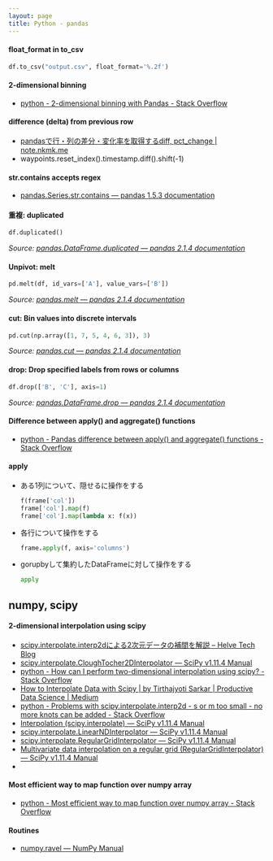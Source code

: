 ```yaml
---
layout: page
title: Python - pandas
---
```



#### float_format in to_csv
```python
df.to_csv("output.csv", float_format='%.2f')
```


#### 2-dimensional binning
* [python - 2-dimensional binning with Pandas - Stack Overflow](https://stackoverflow.com/questions/43422961/2-dimensional-binning-with-pandas)


#### difference (delta) from previous row
* [pandasで行・列の差分・変化率を取得するdiff, pct_change | note.nkmk.me](https://note.nkmk.me/python-pandas-diff-pct-change/)
* waypoints.reset_index().timestamp.diff().shift(-1)

#### str.contains accepts regex
* [pandas.Series.str.contains — pandas 1.5.3 documentation](https://pandas.pydata.org/docs/reference/api/pandas.Series.str.contains.html)

#### 重複: duplicated
```python
df.duplicated()
```
*Source: [pandas.DataFrame.duplicated — pandas 2.1.4 documentation](https://pandas.pydata.org/docs/reference/api/pandas.DataFrame.duplicated.html)*

#### Unpivot: melt
```python
pd.melt(df, id_vars=['A'], value_vars=['B'])
```
*Source: [pandas.melt — pandas 2.1.4 documentation](https://pandas.pydata.org/docs/reference/api/pandas.melt.html)*

#### cut: Bin values into discrete intervals
```python
pd.cut(np.array([1, 7, 5, 4, 6, 3]), 3)
```
*Source: [pandas.cut — pandas 2.1.4 documentation](https://pandas.pydata.org/docs/reference/api/pandas.cut.html)*

#### drop: Drop specified labels from rows or columns
```python
df.drop(['B', 'C'], axis=1)
```
*Source: [pandas.DataFrame.drop — pandas 2.1.4 documentation](https://pandas.pydata.org/pandas-docs/stable/reference/api/pandas.DataFrame.drop.html)*

#### Difference between apply() and aggregate() functions
* [python - Pandas difference between apply() and aggregate() functions - Stack Overflow](https://stackoverflow.com/questions/44864655/pandas-difference-between-apply-and-aggregate-functions)


#### apply
* ある1列について、隠せるに操作をする
  ```python
  f(frame['col'])
  frame['col'].map(f)
  frame['col'].map(lambda x: f(x))
  ```
* 各行について操作をする
   ```python
   frame.apply(f, axis='columns')
   ```
* gorupbyして集約したDataFrameに対して操作をする
   ```python
   apply
   ```



## numpy, scipy
####  2-dimensional interpolation using scipy
* [scipy.interpolate.interp2dによる2次元データの補間を解説 – Helve Tech Blog](https://helve-blog.com/posts/python/scipy-interp2d/)
* [scipy.interpolate.CloughTocher2DInterpolator — SciPy v1.11.4 Manual](https://docs.scipy.org/doc/scipy/reference/generated/scipy.interpolate.CloughTocher2DInterpolator.html)
* [python - How can I perform two-dimensional interpolation using scipy? - Stack Overflow](https://stackoverflow.com/questions/37872171/how-can-i-perform-two-dimensional-interpolation-using-scipy)
* [How to Interpolate Data with Scipy | by Tirthajyoti Sarkar | Productive Data Science | Medium](https://medium.com/productive-data-science/how-to-interpolate-data-with-scipy-d314143285bc)
* [python - Problems with scipy.interpolate.interp2d - s or m too small - no more knots can be added - Stack Overflow](https://stackoverflow.com/questions/43946291/problems-with-scipy-interpolate-interp2d-s-or-m-too-small-no-more-knots-can)
* [Interpolation (scipy.interpolate) — SciPy v1.11.4 Manual](https://docs.scipy.org/doc/scipy/tutorial/interpolate.html)
* [scipy.interpolate.LinearNDInterpolator — SciPy v1.11.4 Manual](https://docs.scipy.org/doc/scipy/reference/generated/scipy.interpolate.LinearNDInterpolator.html#scipy.interpolate.LinearNDInterpolator)
* [scipy.interpolate.RegularGridInterpolator — SciPy v1.11.4 Manual](https://docs.scipy.org/doc/scipy/reference/generated/scipy.interpolate.RegularGridInterpolator.html#scipy.interpolate.RegularGridInterpolator)
* [Multivariate data interpolation on a regular grid (RegularGridInterpolator) — SciPy v1.11.4 Manual](https://docs.scipy.org/doc/scipy/tutorial/interpolate/ND_regular_grid.html)
* 

#### Most efficient way to map function over numpy array
* [python - Most efficient way to map function over numpy array - Stack Overflow](https://stackoverflow.com/questions/35215161/most-efficient-way-to-map-function-over-numpy-array)

#### Routines
* [numpy.ravel — NumPy Manual](https://numpy.org/doc/stable/reference/generated/numpy.ravel.html)

